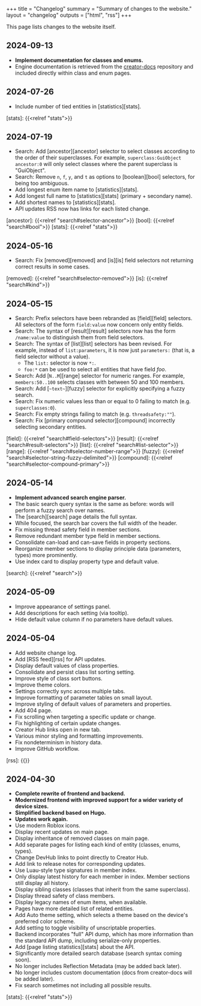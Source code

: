 +++
title = "Changelog"
summary = "Summary of changes to the website."
layout = "changelog"
outputs = ["html", "rss"]
+++

This page lists changes to the website itself.

## 2024-09-13
- **Implement documentation for classes and enums.**
- Engine documentation is retrieved from the [creator-docs][creator-docs]
  repository and included directly within class and enum pages.

[creator-docs]: https://github.com/Roblox/creator-docs

<!---->

## 2024-07-26
- Include number of tied entities in [statistics][stats].

[stats]: {{<relref "stats">}}

<!---->

## 2024-07-19
- Search: Add [ancestor][ancestor] selector to select classes according to the
  order of their superclasses. For example, `superclass:GuiObject ancestor:0`
  will only select classes where the parent superclass is "GuiObject".
- Search: Remove `n`, `f`, `y`, and `t` as options to [boolean][bool] selectors,
  for being too ambiguous.
- Add longest enum item name to [statistics][stats].
- Add longest full name to [statistics][stats] (primary + secondary name).
- Add shortest names to [statistics][stats].
- API updates RSS now has links for each listed change.

[ancestor]: {{<relref "search#selector-ancestor">}}
[bool]: {{<relref "search#bool">}}
[stats]: {{<relref "stats">}}

<!---->

## 2024-05-16
- Search: Fix [removed][removed] and [is][is] field selectors not returning
  correct results in some cases.

[removed]: {{<relref "search#selector-removed">}}
[is]: {{<relref "search#kind">}}

<!---->

## 2024-05-15
- Search: Prefix selectors have been rebranded as [field][field] selectors. All
  selectors of the form `field:value` now concern only entity fields.
- Search: The syntax of [result][result] selectors now has the form
  `/name:value` to distinguish them from field selectors.
- Search: The syntax of [list][list] selectors has been revised. For example,
  instead of `list:parameters`, it is now just `parameters:` (that is, a field
  selector without a value).
	- The `list:` selector is now `*:`.
	- `foo:*` can be used to select all entities that have field *foo*.
- Search: Add [`N..M`][range] selector for numeric ranges. For example,
  `members:50..100` selects classes with between 50 and 100 members.
- Search: Add [`~text~`][fuzzy] selector for explicitly specifying a fuzzy
  search.
- Search: Fix numeric values less than or equal to 0 failing to match (e.g.
  `superclasses:0`).
- Search: Fix empty strings failing to match (e.g. `threadsafety:""`).
- Search: Fix [primary compound selector][compound] incorrectly selecting
  secondary entities.

[field]: {{<relref "search#field-selectors">}}
[result]: {{<relref "search#result-selectors">}}
[list]: {{<relref "search#list-selector">}}
[range]: {{<relref "search#selector-number-range">}}
[fuzzy]: {{<relref "search#selector-string-fuzzy-delimited">}}
[compound]: {{<relref "search#selector-compound-primary">}}

<!---->

## 2024-05-14
- **Implement advanced search engine parser.**
- The basic search query syntax is the same as before: words will perform a
  fuzzy search over names.
- The [search][search] page details the full syntax.
- While focused, the search bar covers the full width of the header.
- Fix missing thread safety field in member sections.
- Remove redundant member type field in member sections.
- Consolidate can-load and can-save fields in property sections.
- Reorganize member sections to display principle data (parameters, types) more
  prominently.
- Use index card to display property type and default value.

[search]: {{<relref "search">}}

<!---->

## 2024-05-09
- Improve appearance of settings panel.
- Add descriptions for each setting (via tooltip).
- Hide default value column if no parameters have default values.
<!---->

## 2024-05-04
- Add website change log.
- Add [RSS feed][rss] for API updates.
- Display default values of class properties.
- Consolidate and persist class list sorting setting.
- Improve style of class sort buttons.
- Improve theme colors.
- Settings correctly sync across multiple tabs.
- Improve formatting of parameter tables on small layout.
- Improve styling of default values of parameters and properties.
- Add 404 page.
- Fix scrolling when targeting a specific update or change.
- Fix highlighting of certain update changes.
- Creator Hub links open in new tab.
- Various minor styling and formatting improvements.
- Fix nondeterminism in history data.
- Improve GitHub workflow.

[rss]: {{<relref path="updates" outputFormat="rss">}}

<!---->

## 2024-04-30
- **Complete rewrite of frontend and backend.**
- **Modernized frontend with improved support for a wider variety of device
  sizes.**
- **Simplified backend based on Hugo.**
- **Updates work again.**
- Use modern Roblox icons.
- Display recent updates on main page.
- Display inheritance of removed classes on main page.
- Add separate pages for listing each kind of entity (classes, enums, types).
- Change DevHub links to point directly to Creator Hub.
- Add link to release notes for corresponding updates.
- Use Luau-style type signatures in member index.
- Only display latest history for each member in index. Member sections still
  display all history.
- Display sibling classes (classes that inherit from the same superclass).
- Display thread safety of class members.
- Display legacy names of enum items, when available.
- Pages have more detailed list of related entities.
- Add Auto theme setting, which selects a theme based on the device's preferred
  color scheme.
- Add setting to toggle visibility of unscriptable properties.
- Backend incorporates "full" API dump, which has more information than the
  standard API dump, including serialize-only properties.
- Add [page listing statistics][stats] about the API.
- Significantly more detailed search database (search syntax coming soon).
- No longer includes Reflection Metadata (may be added back later).
- No longer includes custom documentation (docs from creator-docs will be added
  later).
- Fix search sometimes not including all possible results.

[stats]: {{<relref "stats">}}

<!---->
